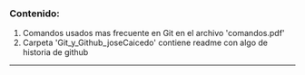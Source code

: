 ### Contenido:

1. Comandos usados mas frecuente en Git en el archivo 'comandos.pdf'
2. Carpeta 'Git_y_Github_joseCaicedo' contiene readme con algo de historia de github

----
